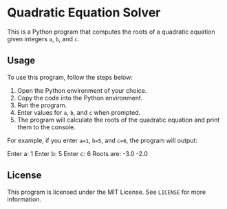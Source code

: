 # Quadratic Equation Solver

This is a Python program that computes the roots of a quadratic equation given integers `a`, `b`, and `c`.

## Usage

To use this program, follow the steps below:

1. Open the Python environment of your choice.
2. Copy the code into the Python environment.
3. Run the program.
4. Enter values for `a`, `b`, and `c` when prompted.
5. The program will calculate the roots of the quadratic equation and print them to the console.

For example, if you enter `a=1`, `b=5`, and `c=6`, the program will output:

Enter a: 1
Enter b: 5
Enter c: 6
Roots are: -3.0 -2.0

## License

This program is licensed under the MIT License. See `LICENSE` for more information.
